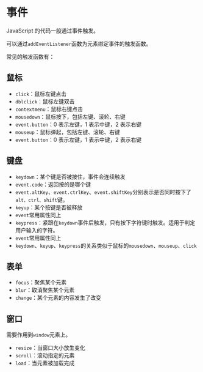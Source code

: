 # 事件
JavaScript 的代码一般通过事件触发。

可以通过`addEventListener`函数为元素绑定事件的触发函数。

常见的触发函数有：

## 鼠标
- `click`：鼠标左键点击
- `dblclick`：鼠标左键双击
- `contextmenu`：鼠标右键点击
- `mousedown`：鼠标按下，包括左键、滚轮、右键
- `event.button`：0 表示左键，1 表示中键，2 表示右键
- `mouseup`：鼠标弹起，包括左键、滚轮、右键
- `event.button`：0 表示左键，1 表示中键，2 表示右键
## 键盘
- `keydown`：某个键是否被按住，事件会连续触发
- `event.code`：返回按的是哪个键
- `event.altKey`、`event.ctrlKey`、`event.shiftKey`分别表示是否同时按下了`alt、ctrl、shift`键。
- `keyup`：某个按键是否被释放
- `event`常用属性同上
- `keypress`：紧跟在`keydown`事件后触发，只有按下字符键时触发。适用于判定用户输入的字符。
- `event`常用属性同上
- `keydown`、`keyup`、`keypress`的关系类似于鼠标的`mousedown`、`mouseup`、`click`

## 表单
- `focus`：聚焦某个元素
- `blur`：取消聚焦某个元素
- `change`：某个元素的内容发生了改变

## 窗口
需要作用到`window`元素上。

- `resize`：当窗口大小放生变化
- `scroll`：滚动指定的元素
- `load`：当元素被加载完成

